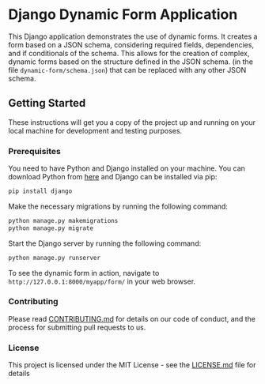# Django Dynamic Form Application

This Django application demonstrates the use of dynamic forms. It creates a form based on a JSON schema, considering required fields, dependencies, and if conditionals of the schema. This allows for the creation of complex, dynamic forms based on the structure defined in the JSON schema. (in the file `dynamic-form/schema.json`) that can be replaced with any other JSON schema.

## Getting Started

These instructions will get you a copy of the project up and running on your local machine for development and testing purposes.

### Prerequisites

You need to have Python and Django installed on your machine. You can download Python from [here](https://www.python.org/downloads/) and Django can be installed via pip:

```bash
pip install django
```

Make the necessary migrations by running the following command:

```bash
python manage.py makemigrations
python manage.py migrate
```

Start the Django server by running the following command:

```bash
python manage.py runserver
```

To see the dynamic form in action, navigate to `http://127.0.0.1:8000/myapp/form/` in your web browser.

### Contributing

Please read [CONTRIBUTING.md](CONTRIBUTING.md) for details on our code of conduct, and the process for submitting pull requests to us.

### License

This project is licensed under the MIT License - see the [LICENSE.md](LICENSE.md) file for details

```

```
